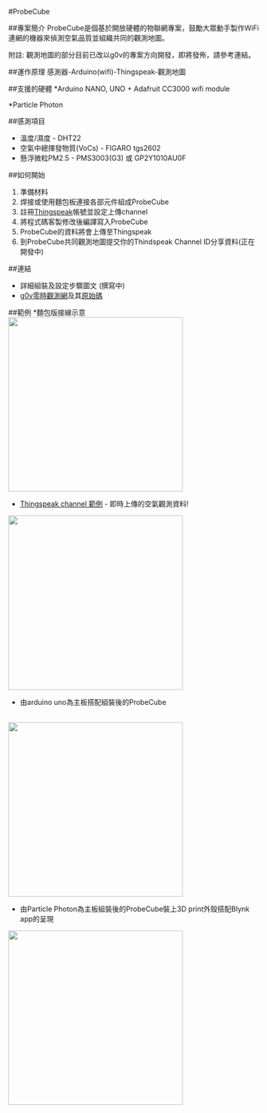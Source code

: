 #ProbeCube

##專案簡介
ProbeCube是個基於開放硬體的物聯網專案，鼓勵大眾動手製作WiFi連網的機器來偵測空氣品質並組織共同的觀測地圖。

附註: 觀測地圖的部分目前已改以g0v的專案方向開發，即將發佈，請參考連結。


##運作原理
感測器-Arduino(wifi)-Thingspeak-觀測地圖

##支援的硬體
*Arduino NANO, UNO + Adafruit CC3000 wifi module

*Particle Photon

##感測項目
* 溫度/濕度 - DHT22
* 空氣中總揮發物質(VoCs) - FIGARO tgs2602
* 懸浮微粒PM2.5 - PMS3003(G3) 或 GP2Y1010AU0F

##如何開始
1. 準備材料
2. 焊接或使用麵包板連接各部元件組成ProbeCube
3. 註冊[Thingspeak](https://thingspeak.com/)帳號並設定上傳channel
4. 將程式碼客製修改後編譯寫入ProbeCube
5. ProbeCube的資料將會上傳至Thingspeak
6. 到ProbeCube共同觀測地圖提交你的Thindspeak Channel ID分享資料(正在開發中)

##連結

* 詳細組裝及設定步驟圖文 (撰寫中)
* [g0v零時觀測網](http://www.3203.info/map.html)及其[原始碼](https://github.com/immortalmice/ThingSpeak-Visual-Map)

##範例
*麵包版接線示意
<img src="https://github.com/Lafudoci/ProbeCube/blob/master/Particle Photon based/ProbeCube_v099_20160225_bb.png" width="350">

* [Thingspeak channel 範例](https://thingspeak.com/channels/26769) - 即時上傳的空氣觀測資料!
<img src="https://github.com/Lafudoci/ProbeCube/blob/master/pics/ts_demo.JPG" width="350">

* 由arduino uno為主板搭配組裝後的ProbeCube  
![]()
<img src="https://github.com/Lafudoci/ProbeCube/blob/master/Arduino with cc3000wifi based/pc_uno_shield_demo.jpg" width="350">

* 由Particle Photon為主板組裝後的ProbeCube裝上3D print外殼搭配Blynk app的呈現
<img src="https://github.com/Lafudoci/ProbeCube/blob/master/Particle Photon based/pc_photon_blynk_demo.jpg" width="350">
